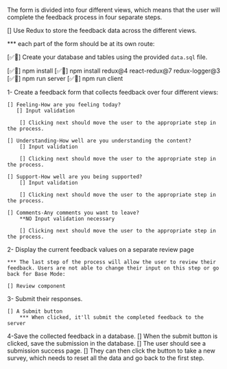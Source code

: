 The form is divided into four different views, which means that the user will complete the feedback process in four separate steps.

[] Use Redux to store the feedback data across the different views.

*** each part of the form should be at its own route:

[✅🥳] Create your database and tables using the provided `data.sql` file.


[✅🥳] npm install
[✅🥳] npm install redux@4 react-redux@7 redux-logger@3
[✅🥳] npm run server
[✅🥳] npm run client

1- Create a feedback form that collects feedback over four different views:

    [] Feeling-How are you feeling today? 
       [] Input validation

        [] Clicking next should move the user to the appropriate step in the process.

    [] Understanding-How well are you understanding the content? 
        [] Input validation

        [] Clicking next should move the user to the appropriate step in the process.

    [] Support-How well are you being supported? 
        [] Input validation

        [] Clicking next should move the user to the appropriate step in the process.

    [] Comments-Any comments you want to leave? 
        **NO Input validation necessary 

        [] Clicking next should move the user to the appropriate step in the process.

2- Display the current feedback values on a separate review page 

    *** The last step of the process will allow the user to review their feedback. Users are not able to change their input on this step or go back for Base Mode:

    [] Review component

3- Submit their responses.

    [] A Submit button
        *** When clicked, it'll submit the completed feedback to the server

4-Save the collected feedback in a database.
    [] When the submit button is clicked, save the submission in the database. 
        [] The user should see a submission success page. 
        [] They can then click the button to take a new survey, which needs to reset all the data and go back to the first step.



